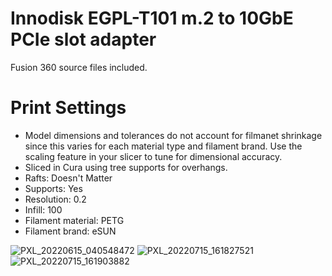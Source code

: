 # Innodisk EGPL-T101 m.2 to 10GbE PCIe slot adapter

Fusion 360 source files included.

# Print Settings
- Model dimensions and tolerances do not account for filmanet shrinkage since this varies for each material type and filament brand. Use the scaling feature in your slicer to tune for dimensional accuracy.
- Sliced in Cura using tree supports for overhangs.
- Rafts: Doesn't Matter
- Supports: Yes
- Resolution: 0.2
- Infill: 100
- Filament material: PETG
- Filament brand: eSUN

![PXL_20220615_040548472](https://user-images.githubusercontent.com/6842916/221389582-39864cac-8ce1-4609-b72c-50052ca60b31.jpg)
![PXL_20220715_161827521](https://user-images.githubusercontent.com/6842916/221389584-7226f1bb-7582-4975-8d7a-c67ce461b3d5.jpg)
![PXL_20220715_161903882](https://user-images.githubusercontent.com/6842916/221389585-0df218b8-d4b6-4397-9955-e88dd4bcfade.jpg)
